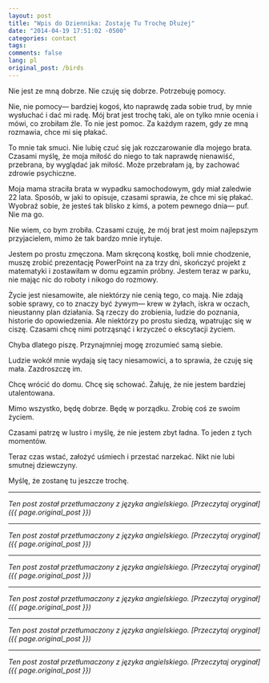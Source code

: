 ```yaml
---
layout: post
title: "Wpis do Dziennika: Zostaję Tu Trochę Dłużej"
date: "2014-04-19 17:51:02 -0500"
categories: contact
tags: 
comments: false
lang: pl
original_post: /birds
---
```




<!-- more -->Nie jest ze mną dobrze. Nie czuję się dobrze. Potrzebuję pomocy.

Nie, nie pomocy— bardziej kogoś, kto naprawdę zada sobie trud, by mnie wysłuchać i dać mi radę. Mój brat jest trochę taki, ale on tylko mnie ocenia i mówi, co zrobiłam źle. To nie jest pomoc. Za każdym razem, gdy ze mną rozmawia, chce mi się płakać.

To mnie tak smuci. Nie lubię czuć się jak rozczarowanie dla mojego brata. Czasami myślę, że moja miłość do niego to tak naprawdę nienawiść, przebrana, by wyglądać jak miłość. Może przebrałam ją, by zachować zdrowie psychiczne.

Moja mama straciła brata w wypadku samochodowym, gdy miał zaledwie 22 lata. Sposób, w jaki to opisuje, czasami sprawia, że chce mi się płakać. Wyobraź sobie, że jesteś tak blisko z kimś, a potem pewnego dnia— puf. Nie ma go.

Nie wiem, co bym zrobiła. Czasami czuję, że mój brat jest moim najlepszym przyjacielem, mimo że tak bardzo mnie irytuje.

Jestem po prostu zmęczona. Mam skręconą kostkę, boli mnie chodzenie, muszę zrobić prezentację PowerPoint na za trzy dni, skończyć projekt z matematyki i zostawiłam w domu egzamin próbny. Jestem teraz w parku, nie mając nic do roboty i nikogo do rozmowy.

Życie jest niesamowite, ale niektórzy nie cenią tego, co mają. Nie zdają sobie sprawy, co to znaczy być żywym— krew w żyłach, iskra w oczach, nieustanny plan działania. Są rzeczy do zrobienia, ludzie do poznania, historie do opowiedzenia. Ale niektórzy po prostu siedzą, wpatrując się w ciszę. Czasami chcę nimi potrząsnąć i krzyczeć o ekscytacji życiem.

Chyba dlatego piszę. Przynajmniej mogę zrozumieć samą siebie.

Ludzie wokół mnie wydają się tacy niesamowici, a to sprawia, że czuję się mała. Zazdroszczę im.

Chcę wrócić do domu. Chcę się schować. Żałuję, że nie jestem bardziej utalentowana.

Mimo wszystko, będę dobrze. Będę w porządku. Zrobię coś ze swoim życiem.

Czasami patrzę w lustro i myślę, że nie jestem zbyt ładna. To jeden z tych momentów.

Teraz czas wstać, założyć uśmiech i przestać narzekać. Nikt nie lubi smutnej dziewczyny.

Myślę, że zostanę tu jeszcze trochę.

---

*Ten post został przetłumaczony z języka angielskiego. [Przeczytaj oryginał]({{ page.original_post }})*

---

*Ten post został przetłumaczony z języka angielskiego. [Przeczytaj oryginał]({{ page.original_post }})*

---

*Ten post został przetłumaczony z języka angielskiego. [Przeczytaj oryginał]({{ page.original_post }})*

---

*Ten post został przetłumaczony z języka angielskiego. [Przeczytaj oryginał]({{ page.original_post }})*

---

*Ten post został przetłumaczony z języka angielskiego. [Przeczytaj oryginał]({{ page.original_post }})*

---

*Ten post został przetłumaczony z języka angielskiego. [Przeczytaj oryginał]({{ page.original_post }})*